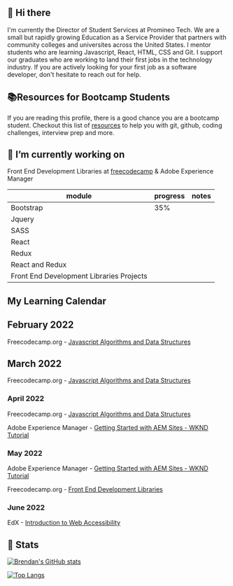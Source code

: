 ## 👋 Hi there 

I'm currently the Director of Student Services at Promineo Tech. We are a small but rapidly growing Education as a Service Provider that partners with
community colleges and universites across the United States. I mentor students who are learning Javascript, React, HTML, CSS and Git. I support our graduates who are working to land their first jobs in the technology industry. If you are actively looking for your first job as a software developer, don't hesitate to reach out for help.

## 📚Resources for Bootcamp Students  

If you are reading this profile, there is a good chance you are a bootcamp student. Checkout this list of [resources](https://github.com/blentz100/Resources-for-Bootcamp-Students) to help you with git, github, coding challenges, interview prep and more. 

## 🔭 I’m currently working on 

Front End Development Libraries at [freecodecamp](https://www.freecodecamp.org/learn/front-end-development-libraries) 
&
Adobe Experience Manager 

| module | progress | notes
| --- | --- | --- 
| Bootstrap | 35% | |
| Jquery | | |
| SASS |  | |
| React |  |  
| Redux |   |  |
| React and Redux| |  |
| Front End Development Libraries Projects |   |  |




## My Learning Calendar

## February 2022  
Freecodecamp.org - [Javascript Algorithms and Data Structures](https://www.freecodecamp.org/learn/javascript-algorithms-and-data-structures/)

## March 2022  
Freecodecamp.org - [Javascript Algorithms and Data Structures](https://www.freecodecamp.org/learn/javascript-algorithms-and-data-structures/)

### April 2022 
Freecodecamp.org - [Javascript Algorithms and Data Structures](https://www.freecodecamp.org/learn/javascript-algorithms-and-data-structures/)

Adobe Experience Manager - [Getting Started with AEM Sites - WKND Tutorial](
https://experienceleague.adobe.com/docs/experience-manager-learn/getting-started-wknd-tutorial-develop/overview.html?lang=en)

### May 2022

Adobe Experience Manager - [Getting Started with AEM Sites - WKND Tutorial](
https://experienceleague.adobe.com/docs/experience-manager-learn/getting-started-wknd-tutorial-develop/overview.html?lang=en)

Freecodecamp.org - [Front End Development Libraries](https://www.freecodecamp.org/learn/front-end-development-libraries)


### June 2022
EdX - [Introduction to Web Accessibility](https://www.edx.org/course/web-accessibility-introduction)



## 🧮 Stats 
[![Brendan's GitHub stats](https://github-readme-stats.vercel.app/api?username=blentz100&count_private=true&show_icons=true&theme=default)](https://github.com/anuraghazra/github-readme-stats)

[![Top Langs](https://github-readme-stats.vercel.app/api/top-langs/?username=blentz100&layout=compact)](https://github.com/anuraghazra/github-readme-stats)

<!--
**blentz100/blentz100** is a ✨ _special_ ✨ repository because its `README.md` (this file) appears on your GitHub profile.

Here are some ideas to get you started:


- 🌱 I’m currently learning ...
- 👯 I’m looking to collaborate on ...
- 🤔 I’m looking for help with ...

- 😄 Pronouns: ...
- ⚡ Fun fact: ...
-->

